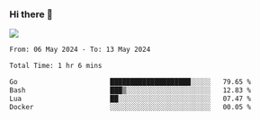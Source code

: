 ### Hi there 👋️

![](https://komarev.com/ghpvc/?username=Loner1024)

<!--START_SECTION:waka-->

```txt
From: 06 May 2024 - To: 13 May 2024

Total Time: 1 hr 6 mins

Go                       ████████████████████░░░░░   79.65 %
Bash                     ███▒░░░░░░░░░░░░░░░░░░░░░   12.83 %
Lua                      ██░░░░░░░░░░░░░░░░░░░░░░░   07.47 %
Docker                   ░░░░░░░░░░░░░░░░░░░░░░░░░   00.05 %
```

<!--END_SECTION:waka-->



